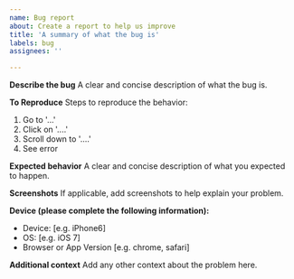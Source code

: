 ```yaml
---
name: Bug report
about: Create a report to help us improve
title: 'A summary of what the bug is'
labels: bug
assignees: ''

---
```


**Describe the bug**
A clear and concise description of what the bug is.

**To Reproduce**
Steps to reproduce the behavior:
1. Go to '...'
2. Click on '....'
3. Scroll down to '....'
4. See error

**Expected behavior**
A clear and concise description of what you expected to happen.

**Screenshots**
If applicable, add screenshots to help explain your problem.

**Device (please complete the following information):**
 - Device: [e.g. iPhone6]
 - OS: [e.g. iOS 7]
 - Browser or App Version [e.g. chrome, safari]

**Additional context**
Add any other context about the problem here.
